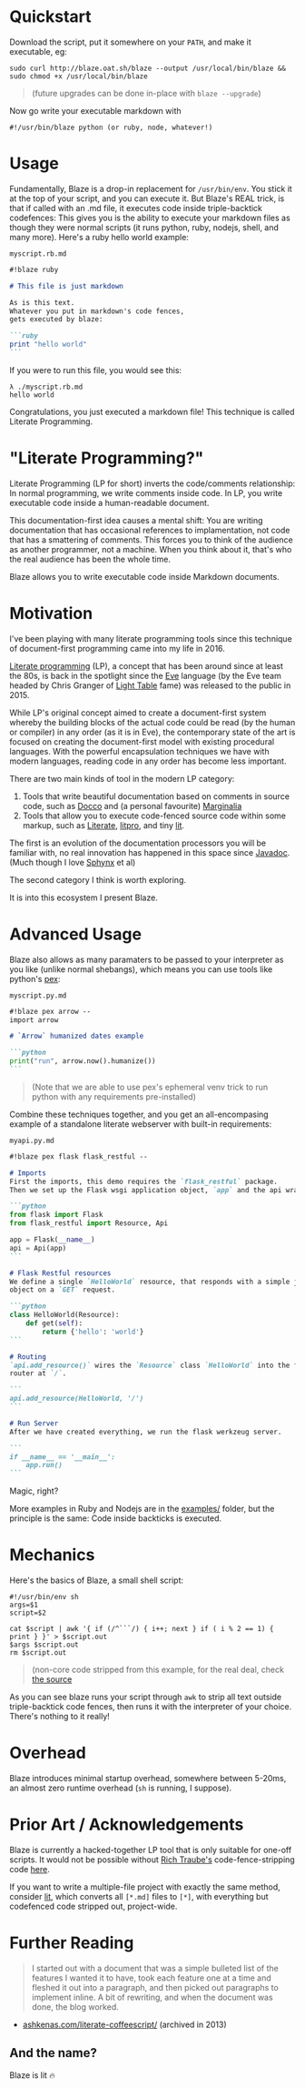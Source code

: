 # Quickstart
Download the script, put it somewhere on your `PATH`, and make it executable, eg:

```shell
sudo curl http://blaze.oat.sh/blaze --output /usr/local/bin/blaze &&
sudo chmod +x /usr/local/bin/blaze
```

> (future upgrades can be done in-place with `blaze --upgrade`)

Now go write your executable markdown with

`#!/usr/bin/blaze python (or ruby, node, whatever!)`

# Usage
Fundamentally, Blaze is a drop-in replacement for `/usr/bin/env`. You stick it at the top of your script, and you can execute it. But Blaze's REAL trick, is that if called with an .md file, it executes code inside triple-backtick codefences: This gives you is the ability to execute your markdown files as though they were normal scripts (it runs python, ruby, nodejs, shell, and many more). Here's a ruby hello world example:

`myscript.rb.md`
````markdown
#!blaze ruby

# This file is just markdown

As is this text.
Whatever you put in markdown's code fences,
gets executed by blaze:

```ruby
print "hello world"
```
````

If you were to run this file, you would see this:

```shell
λ ./myscript.rb.md
hello world
```

Congratulations, you just executed a markdown file! This technique is called Literate Programming.


# "Literate Programming?"
Literate Programming (LP for short) inverts the code/comments relationship: In normal programming, we write comments inside code. In LP, you write executable code inside a human-readable document.

This documentation-first idea causes a mental shift: You are writing documentation that has occasional references to implamentation, not code that has a smattering of comments. This forces you to think of the audience as another programmer, not a machine. When you think about it, that's who the real audience has been the whole time.

Blaze allows you to write executable code inside Markdown documents.


# Motivation
I've been playing with many literate programming tools since this technique of document-first programming came into my life in 2016.

[Literate programming](https://en.wikipedia.org/wiki/Literate_programming) (LP), a concept that has been around since at least the 80s, is back in the spotlight since the [Eve](http://witheve.com/) language (by the Eve team headed by Chris Granger of [Light Table](http://lighttable.com) fame) was released to the public in 2015.

While LP's original concept aimed to create a document-first system whereby the building blocks of the actual code could be read (by the human or compiler) in any order (as it is in Eve), the contemporary state of the art is focused on creating the document-first model with existing procedural languages. With the powerful encapsulation techniques we have with modern languages, reading code in any order has become less important.

There are two main kinds of tool in the modern LP category:

 1. Tools that write beautiful documentation based on comments in source code, such as [Docco](http://ashkenas.com/docco/) and (a personal favourite) [Marginalia](https://github.com/gdeer81/marginalia)
 2. Tools that allow you to execute code-fenced source code within some markup, such as [Literate](https://github.com/zyedidia/Literate), [litpro](https://github.com/jostylr/litpro), and tiny [lit](https://github.com/vijithassar/lit).

The first is an evolution of the documentation processors you will be familiar with, no real innovation has happened in this space since [Javadoc](https://en.wikipedia.org/wiki/Javadoc). (Much though I love [Sphynx](http://www.sphinx-doc.org/en/stable/index.html) et al)

The second category I think is worth exploring.

It is into this ecosystem I present Blaze. 


# Advanced Usage
Blaze also allows as many paramaters to be passed to your interpreter as you like (unlike normal shebangs), which means you can use tools like python's [pex](https://github.com/pantsbuild/pex):

`myscript.py.md`
````markdown
#!blaze pex arrow --
import arrow

# `Arrow` humanized dates example

```python
print("run", arrow.now().humanize())
```
````
> (Note that we are able to use pex's ephemeral venv trick to run python with any requirements pre-installed)

Combine these techniques together, and you get an all-encompasing example of a standalone literate webserver with built-in requirements:

`myapi.py.md`
````markdown
#!blaze pex flask flask_restful --

# Imports
First the imports, this demo requires the `flask_restful` package.
Then we set up the Flask wsgi application object, `app` and the api wrapper, `api`.

```python
from flask import Flask
from flask_restful import Resource, Api

app = Flask(__name__)
api = Api(app)
```

# Flask Restful resources
We define a single `HelloWorld` resource, that responds with a simple json
object on a `GET` request.

```python
class HelloWorld(Resource):
    def get(self):
        return {'hello': 'world'}
```

# Routing
`api.add_resource()` wires the `Resource` class `HelloWorld` into the flask
router at `/`.

```
api.add_resource(HelloWorld, '/')
```

# Run Server
After we have created everything, we run the flask werkzeug server.

```
if __name__ == '__main__':
    app.run()
```
````

Magic, right?

More examples in Ruby and Nodejs are in the [examples/](https://github.com/0atman/blaze/tree/master/examples) folder, but the principle is the same: Code inside backticks is executed.


# Mechanics

Here's the basics of Blaze, a small shell script:

```shell
#!/usr/bin/env sh
args=$1
script=$2

cat $script | awk '{ if (/^```/) { i++; next } if ( i % 2 == 1) { print } }' > $script.out
$args $script.out
rm $script.out
```

> (non-core code stripped from this example, for the real deal, check [the source](https://github.com/0atman/blaze/blob/master/blaze)

As you can see blaze runs your script through `awk` to strip all text outside triple-backtick code fences, then runs it with the interpreter of your choice. There's nothing to it really!

# Overhead
Blaze introduces minimal startup overhead, somewhere between 5-20ms, an almost zero runtime overhead (`sh` is running, I suppose).


# Prior Art / Acknowledgements

Blaze is currently a hacked-together LP tool that is only suitable for one-off scripts. It would not be possible without [Rich Traube's](http://www.github.com/trauber) code-fence-stripping code [here](https://gist.github.com/trauber/4955706).

If you want to write a multiple-file project with exactly the same method, consider [lit](https://github.com/vijithassar/lit), which converts all `[*.md]` files to `[*]`, with everything but codefenced code stripped out, project-wide.

# Further Reading

> I started out with a document that was a simple bulleted list of the features I wanted it to have, took each feature one at a time and fleshed it out into a paragraph, and then picked out paragraphs to implement inline. A bit of rewriting, and when the document was done, the blog worked.

 - [ashkenas.com/literate-coffeescript/](https://web.archive.org/web/20130531033055/http://ashkenas.com/literate-coffeescript/) (archived in 2013)



## And the name?
Blaze is lit 🔥
